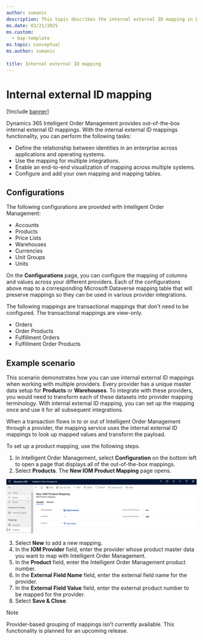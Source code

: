 ```yaml
---
author: sumanic
description: This topic describes the internal external ID mapping in Dynamics 365 Intelligent Order Management.
ms.date: 03/21/2025
ms.custom: 
  - bap-template
ms.topic: conceptual
ms.author: sumanic

title: Internal external ID mapping
---
```



# Internal external ID mapping

[!include [banner](includes/banner.md)]

Dynamics 365 Intelligent Order Management provides out-of-the-box internal external ID mappings. With the internal external ID mappings functionality, you can perform the following tasks: 

- Define the relationship between identities in an enterprise across applications and operating systems.
- Use the mapping for multiple integrations.
- Enable an end-to-end visualization of mapping across multiple systems.
- Configure and add your own mapping and mapping tables.


## Configurations

The following configurations are provided with Intelligent Order Management:

- Accounts
- Products
- Price Lists
- Warehouses
- Currencies
- Unit Groups
- Units

On the **Configurations** page, you can configure the mapping of columns and values across your different providers. Each of the configurations above map to a corresponding Microsoft Dataverse mapping table that will preserve mappings so they can be used in various provider integrations.

The following mappings are transactional mappings that don't need to be configured. The transactional mappings are view-only.

- Orders
- Order Products
- Fulfillment Orders
- Fulfillment Order Products

## Example scenario

This scenario demonstrates how you can use internal external ID mappings when working with multiple providers. Every provider has a unique master data setup for **Products** or **Warehouses**. To integrate with these providers, you would need to transform each of these datasets into provider mapping terminology. With internal external ID mapping, you can set up the mapping once and use it for all subsequent integrations.

When a transaction flows in to or out of Intelligent Order Management through a provider, the mapping service uses the internal external ID mappings to look up mapped values and transform the payload.

To set up a product mapping, use the following steps.

1. In Intelligent Order Management, select **Configuration** on the bottom left to open a page that displays all of the out-of-the-box mappings.
2. Select **Products**. The **New IOM Product Mapping** page opens.

![new product mapping screenshot](media/prodmap.png)

3. Select **New** to add a new mapping.
4. In the **IOM Provider** field, enter the provider whose product master data you want to map with Intelligent Order Management.
5. In the **Product** field, enter the Intelligent Order Management product number.
6. In the **External Field Name** field, enter the external field name for the provider.
7. In the **External Field Value** field, enter the external product number to be mapped for the provider.
8. Select **Save & Close**.




> [!NOTE]
> Provider-based grouping of mappings isn't currently available. This functionality is planned for an upcoming release.
